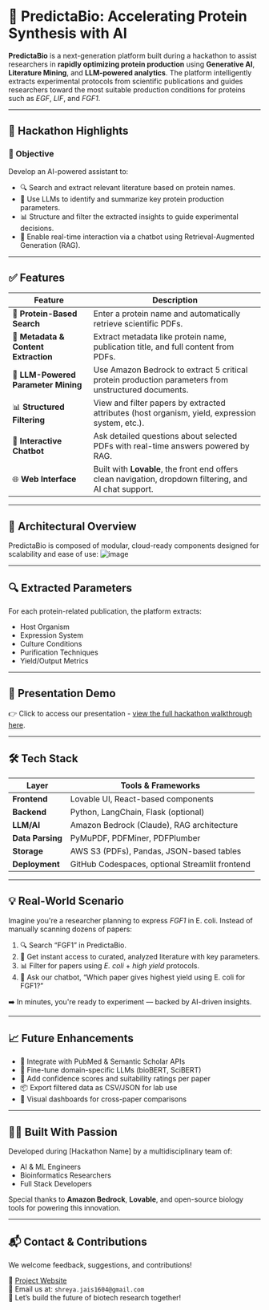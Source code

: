 # 🧬 PredictaBio: Accelerating Protein Synthesis with AI

**PredictaBio** is a next-generation platform built during a hackathon to assist researchers in **rapidly optimizing protein production** using **Generative AI**, **Literature Mining**, and **LLM-powered analytics**. The platform intelligently extracts experimental protocols from scientific publications and guides researchers toward the most suitable production conditions for proteins such as *EGF*, *LIF*, and *FGF1*.

---

## 🚀 Hackathon Highlights

### 🎯 Objective

Develop an AI-powered assistant to:

- 🔍 Search and extract relevant literature based on protein names.
- 🧠 Use LLMs to identify and summarize key protein production parameters.
- 📊 Structure and filter the extracted insights to guide experimental decisions.
- 🤖 Enable real-time interaction via a chatbot using Retrieval-Augmented Generation (RAG).

---

## ✅ Features

| Feature | Description |
|--------|-------------|
| 🔬 **Protein-Based Search** | Enter a protein name and automatically retrieve scientific PDFs. |
| 📄 **Metadata & Content Extraction** | Extract metadata like protein name, publication title, and full content from PDFs. |
| 🧠 **LLM-Powered Parameter Mining** | Use Amazon Bedrock to extract 5 critical protein production parameters from unstructured documents. |
| 📊 **Structured Filtering** | View and filter papers by extracted attributes (host organism, yield, expression system, etc.). |
| 🤖 **Interactive Chatbot** | Ask detailed questions about selected PDFs with real-time answers powered by RAG. |
| 🌐 **Web Interface** | Built with **Lovable**, the front end offers clean navigation, dropdown filtering, and AI chat support. |

---
## 🔧 Architectural Overview

PredictaBio is composed of modular, cloud-ready components designed for scalability and ease of use:
![image](https://github.com/user-attachments/assets/3d113224-a97a-457a-ba81-e40885e9d87d)

---

## 🔍 Extracted Parameters

For each protein-related publication, the platform extracts:

- Host Organism  
- Expression System  
- Culture Conditions  
- Purification Techniques  
- Yield/Output Metrics

---

## 📸 Presentation Demo

👉 Click to access our presentation - [view the full hackathon walkthrough here](https://www.beautiful.ai/player/-OMSiU-9dqFjIIx2bRR5/PredictaBio-Accelerating-Protein-Synthesis-with-AI).

---

## 🛠 Tech Stack

| Layer         | Tools & Frameworks                             |
|---------------|-------------------------------------------------|
| **Frontend**   | Lovable UI, React-based components             |
| **Backend**    | Python, LangChain, Flask (optional)            |
| **LLM/AI**     | Amazon Bedrock (Claude), RAG architecture      |
| **Data Parsing** | PyMuPDF, PDFMiner, PDFPlumber               |
| **Storage**     | AWS S3 (PDFs), Pandas, JSON-based tables       |
| **Deployment**  | GitHub Codespaces, optional Streamlit frontend|

---

## 💡 Real-World Scenario

Imagine you're a researcher planning to express *FGF1* in E. coli. Instead of manually scanning dozens of papers:

1. 🔍 Search “FGF1” in PredictaBio.
2. 📄 Get instant access to curated, analyzed literature with key parameters.
3. 📊 Filter for papers using *E. coli* + *high yield* protocols.
4. 🤖 Ask our chatbot, “Which paper gives highest yield using E. coli for FGF1?”

➡️ In minutes, you're ready to experiment — backed by AI-driven insights.

---

## 📈 Future Enhancements

- 🧬 Integrate with PubMed & Semantic Scholar APIs  
- 🧠 Fine-tune domain-specific LLMs (bioBERT, SciBERT)  
- 🧪 Add confidence scores and suitability ratings per paper  
- 📦 Export filtered data as CSV/JSON for lab use  
- 🧬 Visual dashboards for cross-paper comparisons  

---

## 👩‍🔬 Built With Passion

Developed during [Hackathon Name] by a multidisciplinary team of:

- AI & ML Engineers  
- Bioinformatics Researchers  
- Full Stack Developers  

Special thanks to **Amazon Bedrock**, **Lovable**, and open-source biology tools for powering this innovation.

---

## 📬 Contact & Contributions

We welcome feedback, suggestions, and contributions!

🔗 [Project Website](https://github.com/YourRepoLink)  
📧 Email us at: `shreya.jais1604@gmail.com`  
💬 Let’s build the future of biotech research together!

